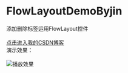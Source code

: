 # FlowLayoutDemoByjin
添加删除标签运用FlowLayout控件<br>
<br>
[点击进入我的CSDN博客](http://blog.csdn.net/dt235201314/article/details/52090020 "鼠标悬停显示")<br>
演示效果：
<br>
<br>
![播放效果](http://img.blog.csdn.net/20160801232555850 "效果演示")
<br>
